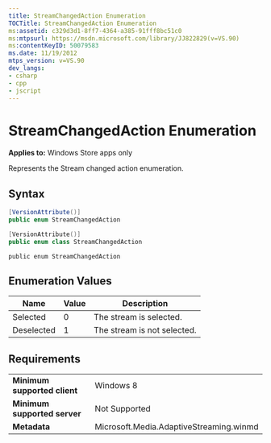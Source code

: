 ```yaml
---
title: StreamChangedAction Enumeration
TOCTitle: StreamChangedAction Enumeration
ms:assetid: c329d3d1-8ff7-4364-a385-91fff8bc51c0
ms:mtpsurl: https://msdn.microsoft.com/library/JJ822829(v=VS.90)
ms:contentKeyID: 50079583
ms.date: 11/19/2012
mtps_version: v=VS.90
dev_langs:
- csharp
- cpp
- jscript
---
```


# StreamChangedAction Enumeration

**Applies to:** Windows Store apps only

Represents the Stream changed action enumeration.

## Syntax

```csharp
[VersionAttribute()]
public enum StreamChangedAction
```

```cpp
[VersionAttribute()]
public enum class StreamChangedAction
```

```jscript
public enum StreamChangedAction
```

## Enumeration Values

|Name|Value|Description|
|--- |--- |--- |
|Selected|0|The stream is selected.|
|Deselected|1|The stream is not selected.|

## Requirements

|||
|--- |--- |
|**Minimum supported client**|Windows 8|
|**Minimum supported server**|Not Supported|
|**Metadata**|Microsoft.Media.AdaptiveStreaming.winmd|
